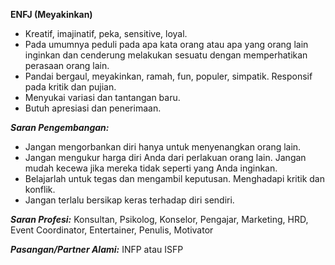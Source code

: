 **ENFJ (Meyakinkan)**

*   Kreatif, imajinatif, peka, sensitive, loyal.
*   Pada umumnya peduli pada apa kata orang atau apa yang orang lain inginkan dan cenderung melakukan sesuatu dengan memperhatikan perasaan orang lain.
*   Pandai bergaul, meyakinkan, ramah, fun, populer, simpatik. Responsif pada kritik dan pujian.
*   Menyukai variasi dan tantangan baru.
*   Butuh apresiasi dan penerimaan.

**_Saran Pengembangan:_**

*   Jangan mengorbankan diri hanya untuk menyenangkan orang lain.
*   Jangan mengukur harga diri Anda dari perlakuan orang lain. Jangan mudah kecewa jika mereka tidak seperti yang Anda inginkan.
*   Belajarlah untuk tegas dan mengambil keputusan. Menghadapi kritik dan konflik.
*   Jangan terlalu bersikap keras terhadap diri sendiri.

**_Saran Profesi:_** Konsultan, Psikolog, Konselor, Pengajar, Marketing, HRD, Event Coordinator, Entertainer, Penulis, Motivator

**_Pasangan/Partner Alami:_** INFP atau ISFP